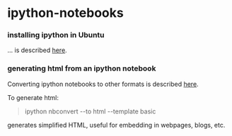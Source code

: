 ipython-notebooks
=================

### installing ipython in Ubuntu

... is described [here](http://ipython.org/install.html).


### generating html from an ipython notebook

Converting ipython notebooks to other formats is described [here](http://ipython.org/ipython-doc/1/interactive/nbconvert.html).

To generate html:

> ipython nbconvert --to html --template basic

generates simplified HTML, useful for embedding in webpages, blogs, etc.
